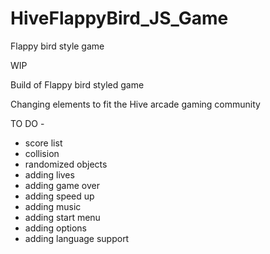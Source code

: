 # HiveFlappyBird_JS_Game
 Flappy bird style game


WIP 

Build of Flappy bird styled game

Changing elements to fit the Hive arcade gaming community


TO DO -

- score list
- collision
- randomized objects 
- adding lives 
- adding game over 
- adding speed up 
- adding music 
- adding start menu
- adding options 
- adding language support
